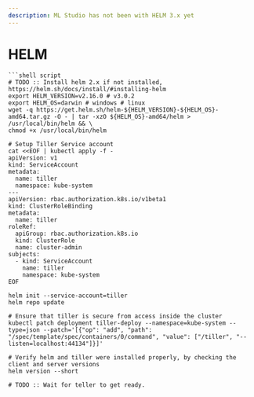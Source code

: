 ```yaml
---
description: ML Studio has not been with HELM 3.x yet
---
```


# HELM



```text
```shell script
# TODO :: Install helm 2.x if not installed, https://helm.sh/docs/install/#installing-helm
export HELM_VERSION=v2.16.0 # v3.0.2
export HELM_OS=darwin # windows # linux
wget -q https://get.helm.sh/helm-${HELM_VERSION}-${HELM_OS}-amd64.tar.gz -O - | tar -xzO ${HELM_OS}-amd64/helm > /usr/local/bin/helm && \
chmod +x /usr/local/bin/helm

# Setup Tiller Service account
cat <<EOF | kubectl apply -f -
apiVersion: v1
kind: ServiceAccount
metadata:
  name: tiller
  namespace: kube-system
---
apiVersion: rbac.authorization.k8s.io/v1beta1
kind: ClusterRoleBinding
metadata:
  name: tiller
roleRef:
  apiGroup: rbac.authorization.k8s.io
  kind: ClusterRole
  name: cluster-admin
subjects:
  - kind: ServiceAccount
    name: tiller
    namespace: kube-system
EOF

helm init --service-account=tiller
helm repo update

# Ensure that tiller is secure from access inside the cluster
kubectl patch deployment tiller-deploy --namespace=kube-system --type=json --patch='[{"op": "add", "path": "/spec/template/spec/containers/0/command", "value": ["/tiller", "--listen=localhost:44134"]}]'

# Verify helm and tiller were installed properly, by checking the client and server versions
helm version --short

# TODO :: Wait for teller to get ready.
```
```

